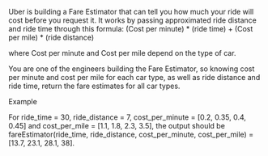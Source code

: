 
Uber is building a Fare Estimator that can tell you how much your ride will cost before you request it. It works by passing approximated ride distance and ride time through this formula:
(Cost per minute) * (ride time) + (Cost per mile) * (ride distance)

where Cost per minute and Cost per mile depend on the type of car.

You are one of the engineers building the Fare Estimator, so knowing cost per minute and cost per mile for each car type, as well as ride distance and ride time, return the fare estimates for all car types.

Example

For ride_time = 30, ride_distance = 7, cost_per_minute = [0.2, 0.35, 0.4, 0.45] and cost_per_mile = [1.1, 1.8, 2.3, 3.5], the output should be
fareEstimator(ride_time, ride_distance, cost_per_minute, cost_per_mile) = [13.7, 23.1, 28.1, 38].
